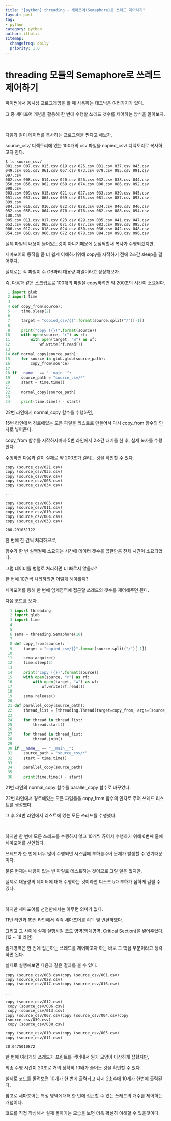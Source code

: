 ```yaml
---
title: "[python] threading - 세마포어(Semaphore)로 쓰레드 제어하기"
layout: post
tag:
- python
category: python
author: itholic
sitemap:
  changefreq: daily
  priority: 1.0
---
```


# threading 모듈의 Semaphore로 쓰레드 제어하기

파이썬에서 동시성 프로그래밍을 할 때 사용하는 테크닉은 여러가지가 있다.

그 중 세마포어 개념을 활용해 한 번에 수행할 쓰레드 갯수를 제어하는 방식을 알아보자.

<br/>

다음과 같이 데이터를 복사하는 프로그램을 짠다고 해보자.

source\_csv/ 디렉토리에 있는 100개의 csv 파일을 copied\_csv/ 디렉토리로 복사하고자 한다.

```
$ ls source_csv/
001.csv	007.csv	013.csv	019.csv	025.csv	031.csv	037.csv	043.csv	049.csv	055.csv	061.csv	067.csv	073.csv	079.csv	085.csv	091.csv	097.csv
002.csv	008.csv	014.csv	020.csv	026.csv	032.csv	038.csv	044.csv	050.csv	056.csv	062.csv	068.csv	074.csv	080.csv	086.csv	092.csv	098.csv
003.csv	009.csv	015.csv	021.csv	027.csv	033.csv	039.csv	045.csv	051.csv	057.csv	063.csv	069.csv	075.csv	081.csv	087.csv	093.csv	099.csv
004.csv	010.csv	016.csv	022.csv	028.csv	034.csv	040.csv	046.csv	052.csv	058.csv	064.csv	070.csv	076.csv	082.csv	088.csv	094.csv	100.csv
005.csv	011.csv	017.csv	023.csv	029.csv	035.csv	041.csv	047.csv	053.csv	059.csv	065.csv	071.csv	077.csv	083.csv	089.csv	095.csv
006.csv	012.csv	018.csv	024.csv	030.csv	036.csv	042.csv	048.csv	054.csv	060.csv	066.csv	072.csv	078.csv	084.csv	090.csv	096.csv
```

실제 파일의 내용이 들어있는것이 아니기때문에 눈깜짝할새 복사가 수행되겠지만,

세마포어의 동작을 좀 더 쉽게 이해하기위해 copy를 시작하기 전에 2초간 sleep을 걸어주자.

실제로는 각 파일이 수 GB짜리 대용량 파일이라고 상상해보자.

즉, 다음과 같은 스크립트로 100개의 파일을 copy하려면 약 200초의 시간이 소요된다.

```python
 1 import glob
 2 import time
 3
 4 def copy_from(source):
 5     time.sleep(2)
 6
 7     target = "copied_csv/{}".format(source.split("/")[-1])
 8
 9     print("copy ({})".format(source))
10     with open(source, "r") as rf:
11         with open(target, "w") as wf:
12             wf.write(rf.read())
13
14 def normal_copy(source_path):
15     for source in glob.glob(source_path):
16         copy_from(source)
17
18 if __name__ == "__main__":
19     source_path = "source_csv/*"
20     start = time.time()
21
22     normal_copy(source_path)
23
24     print(time.time() - start)
```

22번 라인에서 normal\_copy 함수를 수행하면,

15번 라인에서 경로에있는 모든 파일을 리스트로 만들어서 다시 copy\_from 함수의 인자로 넣어준다.

copy\_from 함수를 시작하자마자 5번 라인에서 2초간 대기를 한 후, 실제 복사를 수행한다.

수행하면 다음과 같이 실제로 약 200초가 걸리는 것을 확인할 수 있다.

```
copy (source_csv/021.csv)
copy (source_csv/035.csv)
copy (source_csv/009.csv)
copy (source_csv/008.csv)
copy (source_csv/034.csv)

...

copy (source_csv/005.csv)
copy (source_csv/011.csv)
copy (source_csv/010.csv)
copy (source_csv/004.csv)
copy (source_csv/038.csv)

200.291031122
```

한 번에 한 건씩 처리하므로,

함수가 한 번 실행될때 소요되는 시간에 데이터 갯수를 곱한만큼 전체 시간이 소요되었다.

그럼 데이터를 병렬로 처리하면 더 빠르지 않을까?

한 번에 10건씩 처리하려면 어떻게 해야할까?

세마포어를 통해 한 번에 임계영역에 접근할 쓰레드의 갯수를 제어해주면 된다.

다음 코드를 보자.

```python
  1 import threading
  2 import glob
  3 import time
  4
  5
  6 sema = threading.Semaphore(10)
  7
  8 def copy_from(source):
  9     target = "copied_csv/{}".format(source.split("/")[-1])
 10
 11     sema.acquire()
 12     time.sleep(2)
 13
 14     print("copy ({})".format(source))
 15     with open(source, "r") as rf:
 16         with open(target, "w") as wf:
 17             wf.write(rf.read())
 18
 19     sema.release()
 20
 21 def parallel_copy(source_path):
 22     thread_list = [threading.Thread(target=copy_from, args=(source,)) for source in glob.glob(source_path)]
 23
 24     for thread in thread_list:
 25         thread.start()
 26
 27     for thread in thread_list:
 28         thread.join()
 29
 30 if __name__ == "__main__":
 31     source_path = "source_csv/*"
 32     start = time.time()
 33
 34     parallel_copy(source_path)
 35
 36     print(time.time() - start)
```

21번 라인의 normal\_copy 함수를 parallel\_copy 함수로 바꾸었다.

22번 라인에서 경로에있는 모든 파일들을 copy\_from 함수의 인자로 주어 쓰레드 리스트를 생성했다.

그 후 24번 라인에서 리스트에 있는 모든 쓰레드를 수행했다.

<br/>

하지만 한 번에 모든 쓰레드를 수행하지 않고 10개씩 끊어서 수행하기 위해 6번째 줄에 세마포어를 선언했다.

쓰레드가 한 번에 너무 많이 수행되면 시스템에 부하를주어 문제가 발생할 수 있기때문이다.

물론 현재는 내용이 없는 빈 파일로 테스트하는 것이므로 그럴 일은 없지만,

실제로 대용량의 데이터에 대해 수행하는 것이라면 디스크 I/O 부하가 심하게 걸릴 수 있다.

<br/>

하지만 세마포어를 선언만해서는 아무런 의미가 없다.

11번 라인과 19번 라인에서 각각 세마포어를 획득 및 반환하였다.

그리고 그 사이에 실제 실행시킬 코드 영역(임계영역, Critical Section)을 넣어주었다. (12 ~ 18 라인)

임계영역은 한 번에 접근하는 쓰레드를 제어하고자 하는 바로 그 핵심 부분이라고 생각하면 된다.

실제로 실행해보면 다음과 같은 결과를 볼 수 있다.


```
copy (source_csv/003.csv)copy (source_csv/001.csv)
copy (source_csv/028.csv)
copy (source_csv/017.csv)copy (source_csv/016.csv)

...

copy (source_csv/012.csv)
 copy (source_csv/006.csv)
 copy (source_csv/013.csv)
copy (source_csv/007.csv)copy (source_csv/004.csv)copy (source_csv/039.csv)
 copy (source_csv/038.csv)

copy (source_csv/010.csv)copy (source_csv/005.csv)
copy (source_csv/011.csv)

20.0475010872
```

한 번에 여러개의 쓰레드가 프린트를 찍어내서 뭔가 모양이 이상하게 잡혔지만,

최종 수행 시간이 20초로 거의 정확히 10배가 줄어든 것을 확인할 수 있다.

실제로 코드를 돌려보면 10개가 한 번에 출력되고 다시 2초후에 10개가 한번에 출력된다.

참고로 세마포어는 특정 영역에대해 한 번에 접근할 수 있는 쓰레드의 개수를 제어하는 개념이다.

코드를 직접 작성해서 실제 돌아가는 모습을 보면 더욱 확실히 이해할 수 있을것이다.
